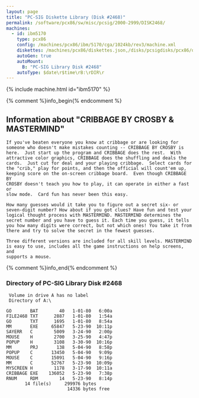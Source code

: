 ```yaml
---
layout: page
title: "PC-SIG Diskette Library (Disk #2468)"
permalink: /software/pcx86/sw/misc/pcsig/2000-2999/DISK2468/
machines:
  - id: ibm5170
    type: pcx86
    config: /machines/pcx86/ibm/5170/cga/1024kb/rev3/machine.xml
    diskettes: /machines/pcx86/diskettes.json,/disks/pcsigdisks/pcx86/diskettes.json
    autoGen: true
    autoMount:
      B: "PC-SIG Library Disk #2468"
    autoType: $date\r$time\rB:\rDIR\r
---
```


{% include machine.html id="ibm5170" %}

{% comment %}info_begin{% endcomment %}

## Information about "CRIBBAGE BY CROSBY & MASTERMIND"

    If you've beaten everyone you know at cribbage or are looking for
    someone who doesn't make mistakes counting -- CRIBBAGE BY CROSBY is
    here.  Just start up the program and CRIBBAGE does the rest.  With
    attractive color graphics, CRIBBAGE does the shuffling and deals the
    cards.  Just cut for deal and your playing cribbage.  Select cards for
    the "crib," play for points, and then the official will count'em up,
    keeping score on the on-screen cribbage board.  Even though CRIBBAGE BY
    CROSBY doesn't teach you how to play, it can operate in either a fast or
    slow mode.  Card fun has never been this easy.
    
    How many guesses would it take you to figure out a secret six- or
    seven-digit number? How about if you got clues? Have fun and test your
    logical thought process with MASTERMIND. MASTERMIND determines the
    secret number and you have to guess it. Each time you guess, it tells
    you how many digits were correct, but not which ones! You take it from
    there and try to solve the secret in the fewest guesses.
    
    Three different versions are included for all skill levels. MASTERMIND
    is easy to use, includes all the game instructions on help screens, and
    supports a mouse.
{% comment %}info_end{% endcomment %}


### Directory of PC-SIG Library Disk #2468

     Volume in drive A has no label
     Directory of A:\

    GO       BAT        40   1-01-80   6:00a
    FILE2468 TXT      2887   1-01-80   1:54a
    GO       TXT      1695   1-01-80   8:54a
    MM       EXE     65847   5-23-90  10:11p
    SAYERR   C        5009   3-24-90   2:00p
    MOUSE    H        2700   3-25-90   4:47p
    POPUP    H        3108   3-30-90  10:16p
    MM       PRJ       138   5-04-90   8:58p
    POPUP    C       13450   5-04-90   9:09p
    MOUSE    C       15091   5-04-90   9:16p
    MM       C       52767   5-23-90  10:09p
    MYSCREEN H        1178   3-17-90  10:11a
    CRIBBAGE EXE    136052   5-23-90   7:38p
    RNUM     RDM        14   5-23-90   8:14p
           14 file(s)     299976 bytes
                           14336 bytes free
